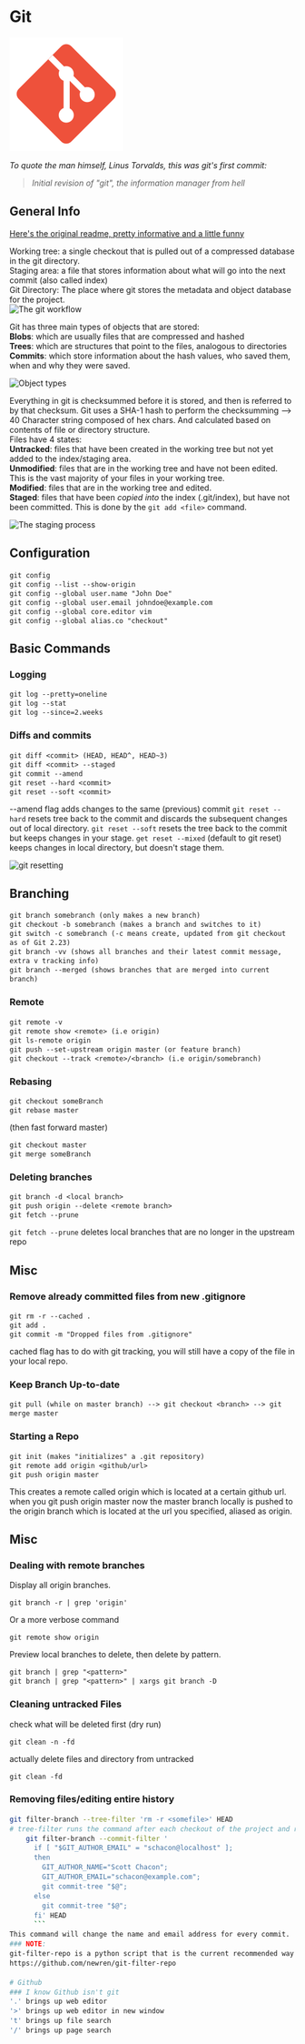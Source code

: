 # Git
![Git](./svgs/git.svg "Git")

*To quote the man himself, Linus Torvalds, this was git's first commit:*  
> *Initial revision of "git", the information manager from hell*

## General Info

[Here's the original readme, pretty informative and a little funny](https://git.kernel.org/pub/scm/git/git.git/tree/README?id=e83c5163316f89bfbde7d9ab23ca2e25604af290)

Working tree: a single checkout that is pulled out of a compressed database in the git directory.  
Staging area: a file that stores information about what will go into the next commit (also called index)  
Git Directory: The place where git stores the metadata and object database for the project.  
![The git workflow](https://git-scm.com/book/en/v2/images/areas.png)

Git has three main types of objects that are stored:  
**Blobs**: which are usually files that are compressed and hashed  
**Trees**: which are structures that point to the files, analogous to directories  
**Commits**: which store information about the hash values, who saved them, when and why they were saved.   

![Object types](https://git-scm.com/book/en/v2/images/data-model-3.png)

Everything in git is checksummed before it is stored, and then is referred to by that checksum. 
Git uses a SHA-1 hash to perform the checksumming --> 40 Character string composed of hex chars. And calculated based on contents of file or directory structure.  
Files have 4 states:  
**Untracked**: files that have been created in the working tree but not yet added to the index/staging area.  
**Unmodified**: files that are in the working tree and have not been edited. This is the vast majority of your files in your working tree.  
**Modified**: files that are in the working tree and edited.  
**Staged**: files that have been *copied into* the index (.git/index), but have not been committed. This is done by the `git add <file>` command.  

![The staging process](https://git-scm.com/book/en/v2/images/lifecycle.png)

## Configuration

    git config
    git config --list --show-origin
    git config --global user.name "John Doe"
    git config --global user.email johndoe@example.com
    git config --global core.editor vim
    git config --global alias.co "checkout"

## Basic Commands

### Logging

    git log --pretty=oneline
    git log --stat
    git log --since=2.weeks
    
### Diffs and commits 

    git diff <commit> (HEAD, HEAD^, HEAD~3)
    git diff <commit> --staged
    git commit --amend
    git reset --hard <commit>
    git reset --soft <commit>

--amend flag adds changes to the same (previous) commit
`git reset --hard` resets tree back to the commit and discards the subsequent changes out of local directory.
`git reset --soft` resets the tree back to the commit but keeps changes in your stage.
`get reset --mixed` (default to git reset) keeps changes in local directory, but doesn't stage them.

![git resetting](https://www.howtogeek.com/wp-content/uploads/csit/2021/07/f5026f58.png?trim=1,1&bg-color=000&pad=1,1)

## Branching

    git branch somebranch (only makes a new branch)
    git checkout -b somebranch (makes a branch and switches to it)
    git switch -c somebranch (-c means create, updated from git checkout as of Git 2.23)
    git branch -vv (shows all branches and their latest commit message, extra v tracking info)
    git branch --merged (shows branches that are merged into current branch)

### Remote

    git remote -v
    git remote show <remote> (i.e origin)
    git ls-remote origin
    git push --set-upstream origin master (or feature branch)
    git checkout --track <remote>/<branch> (i.e origin/somebranch)

### Rebasing

    git checkout someBranch
    git rebase master

(then fast forward master)

    git checkout master
    git merge someBranch

### Deleting branches

    git branch -d <local branch>
    git push origin --delete <remote branch>
    git fetch --prune

`git fetch --prune` deletes local branches that are no longer in the upstream repo

## Misc

### Remove already committed files from new .gitignore
```
git rm -r --cached .
git add .
git commit -m "Dropped files from .gitignore"
```
cached flag has to do with git tracking, you will still have a copy of the file 
in your local repo.

### Keep Branch Up-to-date
```
git pull (while on master branch) --> git checkout <branch> --> git merge master
```

### Starting a Repo
```
git init (makes "initializes" a .git repository)
git remote add origin <github/url>
git push origin master
```
This creates a remote called origin which is located at a certain github url.
when you git push origin master now the master branch locally is pushed to the 
origin branch which is located at the url you specified, aliased as origin.

## Misc

### Dealing with remote branches

Display all origin branches. 

    git branch -r | grep 'origin'

Or a more verbose command

    git remote show origin

Preview local branches to delete, then delete by pattern.

    git branch | grep "<pattern>" 
    git branch | grep "<pattern>" | xargs git branch -D

### Cleaning untracked Files
check what will be deleted first (dry run)

    git clean -n -fd

actually delete files and directory from untracked

    git clean -fd

### Removing files/editing entire history
```bash
git filter-branch --tree-filter 'rm -r <somefile>' HEAD
# tree-filter runs the command after each checkout of the project and recommits the results
    git filter-branch --commit-filter '
      if [ "$GIT_AUTHOR_EMAIL" = "schacon@localhost" ];
      then
        GIT_AUTHOR_NAME="Scott Chacon";
        GIT_AUTHOR_EMAIL="schacon@example.com";
        git commit-tree "$@";
      else
        git commit-tree "$@";
      fi' HEAD
      ```
This command will change the name and email address for every commit.  
### NOTE: 
git-filter-repo is a python script that is the current recommended way of rewriting history.
https://github.com/newren/git-filter-repo

# Github
### I know Github isn't git  
'.' brings up web editor  
'>' brings up web editor in new window  
't' brings up file search  
'/' brings up page search
